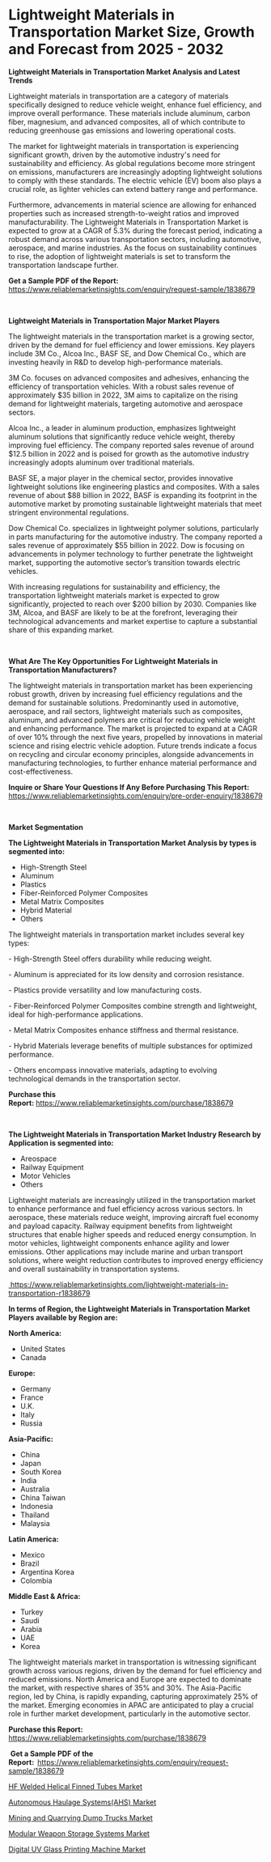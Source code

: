 <p><h1>Lightweight Materials in Transportation Market Size, Growth and Forecast from 2025 - 2032</h1></p><p><strong>Lightweight Materials in Transportation Market Analysis and Latest Trends</strong></p>
<p><p>Lightweight materials in transportation are a category of materials specifically designed to reduce vehicle weight, enhance fuel efficiency, and improve overall performance. These materials include aluminum, carbon fiber, magnesium, and advanced composites, all of which contribute to reducing greenhouse gas emissions and lowering operational costs. </p><p>The market for lightweight materials in transportation is experiencing significant growth, driven by the automotive industry's need for sustainability and efficiency. As global regulations become more stringent on emissions, manufacturers are increasingly adopting lightweight solutions to comply with these standards. The electric vehicle (EV) boom also plays a crucial role, as lighter vehicles can extend battery range and performance.</p><p>Furthermore, advancements in material science are allowing for enhanced properties such as increased strength-to-weight ratios and improved manufacturability. The Lightweight Materials in Transportation Market is expected to grow at a CAGR of 5.3% during the forecast period, indicating a robust demand across various transportation sectors, including automotive, aerospace, and marine industries. As the focus on sustainability continues to rise, the adoption of lightweight materials is set to transform the transportation landscape further.</p></p>
<p><strong>Get a Sample PDF of the Report:&nbsp;</strong> <a href="https://www.reliablemarketinsights.com/enquiry/request-sample/1838679?utm_campaign=2198&utm_medium=2&utm_source=Github&utm_content=ia&utm_term=28022025&utm_id=lightweight-materials-in-transportation">https://www.reliablemarketinsights.com/enquiry/request-sample/1838679</a></p>
<p>&nbsp;</p>
<p><strong>Lightweight Materials in Transportation Major Market Players</strong></p>
<p><p>The lightweight materials in the transportation market is a growing sector, driven by the demand for fuel efficiency and lower emissions. Key players include 3M Co., Alcoa Inc., BASF SE, and Dow Chemical Co., which are investing heavily in R&D to develop high-performance materials.</p><p>3M Co. focuses on advanced composites and adhesives, enhancing the efficiency of transportation vehicles. With a robust sales revenue of approximately $35 billion in 2022, 3M aims to capitalize on the rising demand for lightweight materials, targeting automotive and aerospace sectors.</p><p>Alcoa Inc., a leader in aluminum production, emphasizes lightweight aluminum solutions that significantly reduce vehicle weight, thereby improving fuel efficiency. The company reported sales revenue of around $12.5 billion in 2022 and is poised for growth as the automotive industry increasingly adopts aluminum over traditional materials.</p><p>BASF SE, a major player in the chemical sector, provides innovative lightweight solutions like engineering plastics and composites. With a sales revenue of about $88 billion in 2022, BASF is expanding its footprint in the automotive market by promoting sustainable lightweight materials that meet stringent environmental regulations.</p><p>Dow Chemical Co. specializes in lightweight polymer solutions, particularly in parts manufacturing for the automotive industry. The company reported a sales revenue of approximately $55 billion in 2022. Dow is focusing on advancements in polymer technology to further penetrate the lightweight market, supporting the automotive sector’s transition towards electric vehicles.</p><p>With increasing regulations for sustainability and efficiency, the transportation lightweight materials market is expected to grow significantly, projected to reach over $200 billion by 2030. Companies like 3M, Alcoa, and BASF are likely to be at the forefront, leveraging their technological advancements and market expertise to capture a substantial share of this expanding market.</p></p>
<p>&nbsp;</p>
<p><strong>What Are The Key Opportunities For Lightweight Materials in Transportation Manufacturers?</strong></p>
<p><p>The lightweight materials in transportation market has been experiencing robust growth, driven by increasing fuel efficiency regulations and the demand for sustainable solutions. Predominantly used in automotive, aerospace, and rail sectors, lightweight materials such as composites, aluminum, and advanced polymers are critical for reducing vehicle weight and enhancing performance. The market is projected to expand at a CAGR of over 10% through the next five years, propelled by innovations in material science and rising electric vehicle adoption. Future trends indicate a focus on recycling and circular economy principles, alongside advancements in manufacturing technologies, to further enhance material performance and cost-effectiveness.</p></p>
<p><strong>Inquire or Share Your Questions If Any Before Purchasing This Report:</strong> <a href="https://www.reliablemarketinsights.com/enquiry/pre-order-enquiry/1838679?utm_campaign=2198&utm_medium=2&utm_source=Github&utm_content=ia&utm_term=28022025&utm_id=lightweight-materials-in-transportation">https://www.reliablemarketinsights.com/enquiry/pre-order-enquiry/1838679</a></p>
<p>&nbsp;</p>
<p><strong>Market Segmentation</strong></p>
<p><strong>The Lightweight Materials in Transportation Market Analysis by types is segmented into:</strong></p>
<p><ul><li>High-Strength Steel</li><li>Aluminum</li><li>Plastics</li><li>Fiber-Reinforced Polymer Composites</li><li>Metal Matrix Composites</li><li>Hybrid Material</li><li>Others</li></ul></p>
<p><p>The lightweight materials in transportation market includes several key types: </p><p>- High-Strength Steel offers durability while reducing weight. </p><p>- Aluminum is appreciated for its low density and corrosion resistance.</p><p>- Plastics provide versatility and low manufacturing costs.</p><p>- Fiber-Reinforced Polymer Composites combine strength and lightweight, ideal for high-performance applications.</p><p>- Metal Matrix Composites enhance stiffness and thermal resistance.</p><p>- Hybrid Materials leverage benefits of multiple substances for optimized performance.</p><p>- Others encompass innovative materials, adapting to evolving technological demands in the transportation sector.</p></p>
<p><strong>Purchase this Report:&nbsp;</strong><a href="https://www.reliablemarketinsights.com/purchase/1838679?utm_campaign=2198&utm_medium=2&utm_source=Github&utm_content=ia&utm_term=28022025&utm_id=lightweight-materials-in-transportation">https://www.reliablemarketinsights.com/purchase/1838679</a></p>
<p>&nbsp;</p>
<p><strong>The Lightweight Materials in Transportation Market Industry Research by Application is segmented into:</strong></p>
<p><ul><li>Areospace</li><li>Railway Equipment</li><li>Motor Vehicles</li><li>Others</li></ul></p>
<p><p>Lightweight materials are increasingly utilized in the transportation market to enhance performance and fuel efficiency across various sectors. In aerospace, these materials reduce weight, improving aircraft fuel economy and payload capacity. Railway equipment benefits from lightweight structures that enable higher speeds and reduced energy consumption. In motor vehicles, lightweight components enhance agility and lower emissions. Other applications may include marine and urban transport solutions, where weight reduction contributes to improved energy efficiency and overall sustainability in transportation systems.</p></p>
<p><a href="https://www.reliablemarketinsights.com/lightweight-materials-in-transportation-r1838679?utm_campaign=2198&utm_medium=2&utm_source=Github&utm_content=ia&utm_term=28022025&utm_id=lightweight-materials-in-transportation">&nbsp;https://www.reliablemarketinsights.com/lightweight-materials-in-transportation-r1838679</a></p>
<p><strong>In terms of Region, the Lightweight Materials in Transportation Market Players available by Region are:</strong></p>
<p>
    <p> <strong> North America: </strong>
        <ul>
            <li>United States</li>
            <li>Canada</li>
        </ul>
        </p> 
    <p> <strong> Europe: </strong>
        <ul>
            <li>Germany</li>
            <li>France</li>
            <li>U.K.</li>
            <li>Italy</li>
            <li>Russia</li>
        </ul>
        </p> 
    <p> <strong> Asia-Pacific: </strong>
        <ul>
            <li>China</li>
            <li>Japan</li>
            <li>South Korea</li>
            <li>India</li>
            <li>Australia</li>
            <li>China Taiwan</li>
            <li>Indonesia</li>
            <li>Thailand</li>
            <li>Malaysia</li>
        </ul>
        </p> 
    <p> <strong> Latin America: </strong>
        <ul>
            <li>Mexico</li>
            <li>Brazil</li>
            <li>Argentina Korea</li>
            <li>Colombia</li>
        </ul>
        </p> 
    <p> <strong> Middle East & Africa: </strong>
        <ul>
            <li>Turkey</li>
            <li>Saudi</li>
            <li>Arabia</li>
            <li>UAE</li>
            <li>Korea</li>
        </ul>
    </p>
    </p>
<p><p>The lightweight materials market in transportation is witnessing significant growth across various regions, driven by the demand for fuel efficiency and reduced emissions. North America and Europe are expected to dominate the market, with respective shares of 35% and 30%. The Asia-Pacific region, led by China, is rapidly expanding, capturing approximately 25% of the market. Emerging economies in APAC are anticipated to play a crucial role in further market development, particularly in the automotive sector.</p></p>
<p><strong>Purchase this Report: </strong><a href="https://www.reliablemarketinsights.com/purchase/1838679?utm_campaign=2198&utm_medium=2&utm_source=Github&utm_content=ia&utm_term=28022025&utm_id=lightweight-materials-in-transportation">https://www.reliablemarketinsights.com/purchase/1838679</a></p>
<p>&nbsp;<strong>Get a Sample PDF of the Report:&nbsp;&nbsp;</strong><a href="https://www.reliablemarketinsights.com/enquiry/request-sample/1838679?utm_campaign=2198&utm_medium=2&utm_source=Github&utm_content=ia&utm_term=28022025&utm_id=lightweight-materials-in-transportation">https://www.reliablemarketinsights.com/enquiry/request-sample/1838679</a></p>
<p><strong></strong></p>
<p><p><a href="https://github.com/delindacallegari68/Market-Research-Report-List-1/blob/main/hf-welded-helical-finned-tubes-market.md?utm_campaign=2198&utm_medium=2&utm_source=Github&utm_content=ia&utm_term=28022025&utm_id=lightweight-materials-in-transportation">HF Welded Helical Finned Tubes Market</a></p><p><a href="https://github.com/santosh758595/Market-Research-Report-List-7/blob/main/autonomous-haulage-systemsahs-market.md?utm_campaign=2198&utm_medium=2&utm_source=Github&utm_content=ia&utm_term=28022025&utm_id=lightweight-materials-in-transportation">Autonomous Haulage Systems(AHS) Market</a></p><p><a href="https://github.com/bauzobusicx5/Market-Research-Report-List-1/blob/main/mining-and-quarrying-dump-trucks-market.md?utm_campaign=2198&utm_medium=2&utm_source=Github&utm_content=ia&utm_term=28022025&utm_id=lightweight-materials-in-transportation">Mining and Quarrying Dump Trucks Market</a></p><p><a href="https://github.com/klindsey95/Market-Research-Report-List-1/blob/main/modular-weapon-storage-systems-market.md?utm_campaign=2198&utm_medium=2&utm_source=Github&utm_content=ia&utm_term=28022025&utm_id=lightweight-materials-in-transportation">Modular Weapon Storage Systems Market</a></p><p><a href="https://github.com/blauetrelawz/Market-Research-Report-List-1/blob/main/digital-uv-glass-printing-machine-market.md?utm_campaign=2198&utm_medium=2&utm_source=Github&utm_content=ia&utm_term=28022025&utm_id=lightweight-materials-in-transportation">Digital UV Glass Printing Machine Market</a></p></p>